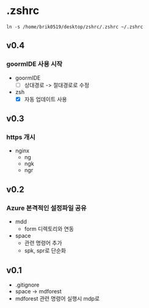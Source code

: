 # .zshrc

```
ln -s /home/brik0519/desktop/zshrc/.zshrc ~/.zshrc
```

## v0.4
### goormIDE 사용 시작
- goormIDE
	- [ ] 상대경로 -> 절대경로로 수정
- zsh
	- [x] 자동 업데이트 사용

## v0.3
### https 개시
- nginx
    - ng
    - ngk
    - ngr

## v0.2
### Azure 본격적인 설정파일 공유
- mdd
    - form 디렉토리와 연동
- space
    - 관련 명령어 추가
    - spk, spr로 단순화


## v0.1
- .gitignore
- space -> mdforest
- mdforest 관련 명령어 실행시 mdp로